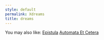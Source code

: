 ```yaml
---
style: default
permalink: Xdreams
title: dreams
---
```

You may also like:
[Epistula](http://scp-wiki.net/epistula)
[Automata Et Cetera](http://scp-wiki.net/automata-et-cetera)